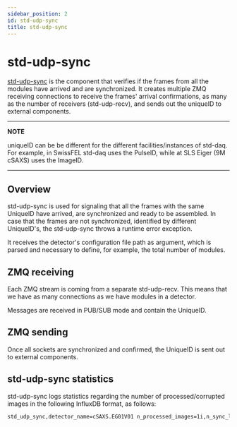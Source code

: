 ```yaml
---
sidebar_position: 2
id: std-udp-sync
title: std-udp-sync
---
```


# std-udp-sync

[std-udp-sync](https://github.com/paulscherrerinstitute/sf_daq_buffer/tree/eiger/std-udp-sync) is the component that verifies if the frames from all the modules have arrived and are synchronized. It creates multiple ZMQ receiving connections to receive the frames' arrival confirmations, as many as the number of receivers (std-udp-recv), and sends out the uniqueID to external components.

---

**NOTE**

uniqueID can be be different for the different facilities/instances of std-daq. For example, in SwissFEL std-daq uses the PulseID, while at SLS Eiger (9M cSAXS) uses the ImageID.

---

## Overview

std-udp-sync is used for signaling that all the frames with the same UniqueID have arrived, are synchronized and ready to be assembled.
In case that the frames are not synchronized, identified by different UniqueID's, the std-udp-sync throws a runtime error exception.

It receives the detector's configuration file path as argument, which is parsed and necessary to define, for example, the total number of modules.

## ZMQ receiving

Each ZMQ stream is coming from a separate std-udp-recv. This means that we have as many connections as we have modules in a detector.

Messages are received in PUB/SUB mode and contain the UniqueID.

## ZMQ sending

Once all sockets are synchronized and confirmed, the UniqueID is sent out to external components.

## std-udp-sync statistics

std-udp-sync logs statistics regarding the number of processed/corrupted images in the following InfluxDB format, as follows:

```bash
std_udp_sync,detector_name=cSAXS.EG01V01 n_processed_images=1i,n_sync_lost_images=0i,repetition_rate=0i 1627033283173988905
```
